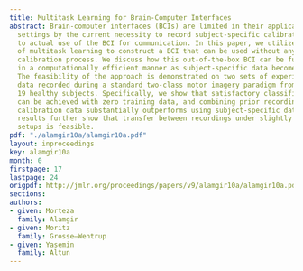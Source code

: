 ```yaml
---
title: Multitask Learning for Brain-Computer Interfaces
abstract: Brain-computer interfaces (BCIs) are limited in their applicability in everyday
  settings by the current necessity to record subject-specific calibration data prior
  to actual use of the BCI for communication. In this paper, we utilize the framework
  of multitask learning to construct a BCI that can be used without any subject-specific
  calibration process. We discuss how this out-of-the-box BCI can be further improved
  in a computationally efficient manner as subject-specific data becomes available.
  The feasibility of the approach is demonstrated on two sets of experimental EEG
  data recorded during a standard two-class motor imagery paradigm from a total of
  19 healthy subjects. Specifically, we show that satisfactory classification results
  can be achieved with zero training data, and combining prior recordings with subject-specific
  calibration data substantially outperforms using subject-specific data only. Our
  results further show that transfer between recordings under slightly different experimental
  setups is feasible.
pdf: "./alamgir10a/alamgir10a.pdf"
layout: inproceedings
key: alamgir10a
month: 0
firstpage: 17
lastpage: 24
origpdf: http://jmlr.org/proceedings/papers/v9/alamgir10a/alamgir10a.pdf
sections: 
authors:
- given: Morteza
  family: Alamgir
- given: Moritz
  family: Grosse–Wentrup
- given: Yasemin
  family: Altun
---
```

